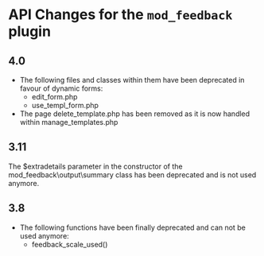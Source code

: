 # API Changes for the `mod_feedback` plugin

## 4.0

- The following files and classes within them have been deprecated in favour of dynamic forms:
  - edit_form.php
  - use_templ_form.php
- The page delete_template.php has been removed as it is now handled within manage_templates.php

## 3.11

The $extradetails parameter in the constructor of the mod_feedback\output\summary class has been deprecated and is not used anymore.

## 3.8

- The following functions have been finally deprecated and can not be used anymore:
  - feedback_scale_used()
